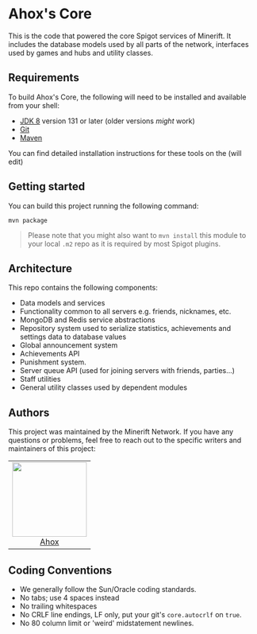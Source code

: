 # Ahox's Core

This is the code that powered the core Spigot services of Minerift. It includes the database models used by all parts of the network, interfaces used by games and hubs and utility classes.

## Requirements

To build Ahox's Core, the following will need to be installed and available from your shell:

* [JDK 8](http://www.oracle.com/technetwork/java/javase/downloads/jdk8-downloads-2133151.html) version 131 or later (older versions _might_ work)
* [Git](https://git-scm.com/)
* [Maven](https://maven.apache.org/)

You can find detailed installation instructions for these tools on the (will edit)

## Getting started

You can build this project running the following command:

```
mvn package
```

> Please note that you might also want to `mvn install` this module to your local `.m2` repo as it is required by most Spigot plugins.
## Architecture

This repo contains the following components:

* Data models and services
* Functionality common to all servers e.g. friends, nicknames, etc.
* MongoDB and Redis service abstractions
* Repository system used to serialize statistics, achievements and settings data to database values
* Global announcement system
* Achievements API
* Punishment system.
* Server queue API (used for joining servers with friends, parties...)
* Staff utilities
* General utility classes used by dependent modules

## Authors

This project was maintained by the Minerift Network. If you have any questions or problems, feel free to reach out to the specific writers and maintainers of this project:

<table>
  <tbody>
    <tr>
      <td align="center">
        <a href="https://github.com/shm00ks">
          <img width="150" height="150" src="https://github.com/loveahox.png?v=3&s=150">
          </br>
          Ahox
        </a>
      </td>
    </tr>
  <tbody>
</table>

## Coding Conventions

* We generally follow the Sun/Oracle coding standards.
* No tabs; use 4 spaces instead
* No trailing whitespaces
* No CRLF line endings, LF only, put your git's `core.autocrlf` on `true`.
* No 80 column limit or 'weird' midstatement newlines.
